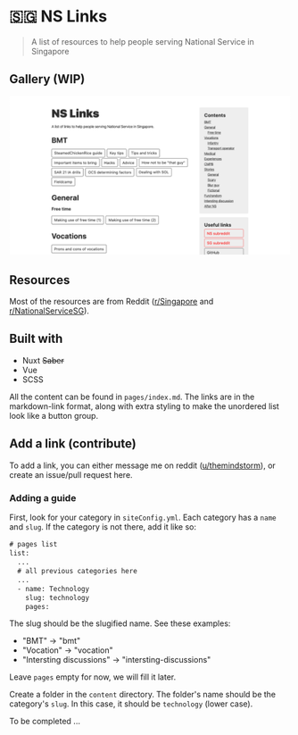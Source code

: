 # 🇸🇬 NS Links
> A list of resources to help people serving National Service in Singapore 

## Gallery (WIP)
![desktop view](./readme-images/desktop-view.png)

## Resources
Most of the resources are from Reddit ([r/Singapore](https://www.reddit.com/r/singapore) and [r/NationalServiceSG](https://reddit.com/r/nationalservicesg)).

## Built with
- Nuxt ~~Saber~~
- Vue
- SCSS

All the content can be found in `pages/index.md`. The links are in the markdown-link format, along with extra styling to make the unordered list look like a button group.

## Add a link (contribute)
To add a link, you can either message me on reddit ([u/themindstorm](https://www.reddit.com/user/themindstorm)), or create an issue/pull request here.

### Adding a guide
First, look for your category in `siteConfig.yml`. Each category has a `name` and `slug`. If the category is not there, add it like so:

```
# pages list
list:
  ...
  # all previous categories here
  ...
  - name: Technology
    slug: technology
    pages:
```
The slug should be the slugified name. See these examples:
- "BMT" -> "bmt"
- "Vocation" -> "vocation"
- "Intersting discussions" -> "intersting-discussions"

Leave `pages` empty for now, we will fill it later.

Create a folder in the `content` directory. The folder's name should be the category's `slug`. In this case, it should be `technology` (lower case).

To be completed ...
